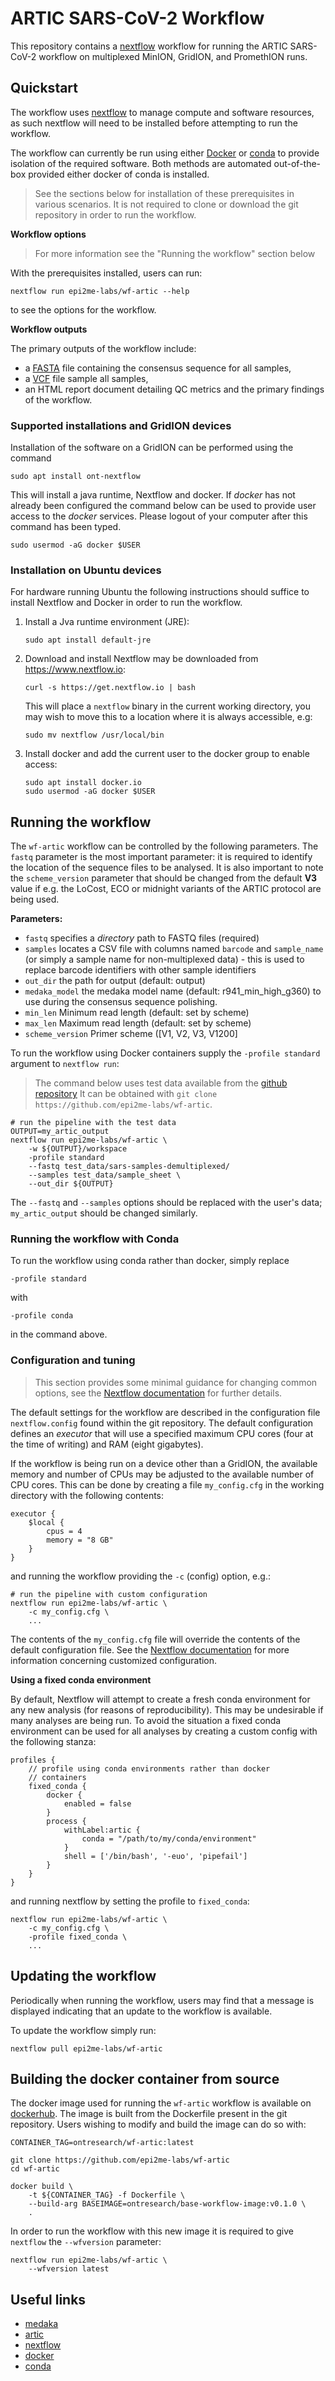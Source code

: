 # ARTIC SARS-CoV-2 Workflow

This repository contains a [nextflow](https://www.nextflow.io/) workflow for
running the ARTIC SARS-CoV-2 workflow on multiplexed MinION, GridION, and
PromethION runs.

## Quickstart

The workflow uses [nextflow](https://www.nextflow.io/) to manage compute and 
software resources, as such nextflow will need to be installed before attempting
to run the workflow.

The workflow can currently be run using either
[Docker](https://www.docker.com/products/docker-desktop) or
[conda](https://docs.conda.io/en/latest/miniconda.html) to provide isolation of
the required software. Both methods are automated out-of-the-box provided
either docker of conda is installed.

> See the sections below for installation of these prerequisites in various scenarios.
> It is not required to clone or download the git repository in order to run the workflow.

**Workflow options**

> For more information see the "Running the workflow" section below

With the prerequisites installed, users can run:

    nextflow run epi2me-labs/wf-artic --help

to see the options for the workflow.

**Workflow outputs**

The primary outputs of the workflow include:

* a [FASTA](https://en.wikipedia.org/wiki/FASTA) file containing the consensus sequence for all samples,
* a [VCF](https://en.wikipedia.org/wiki/Variant_Call_Format) file sample all samples,
* an HTML report document detailing QC metrics and the primary findings of the workflow.

### Supported installations and GridION devices

Installation of the software on a GridION can be performed using the command

`sudo apt install ont-nextflow`

This will install a java runtime, Nextflow and docker. If *docker* has not already been
configured the command below can be used to provide user access to the *docker*
services. Please logout of your computer after this command has been typed.

`sudo usermod -aG docker $USER`

### Installation on Ubuntu devices

For hardware running Ubuntu the following instructions should suffice to install
Nextflow and Docker in order to run the workflow.

1. Install a Jva runtime environment (JRE):

   ```sudo apt install default-jre```

2. Download and install Nextflow may be downloaded from https://www.nextflow.io:

   ```curl -s https://get.nextflow.io | bash```

   This will place a `nextflow` binary in the current working directory, you 
   may wish to move this to a location where it is always accessible, e.g:

   ```sudo mv nextflow /usr/local/bin```

3. Install docker and add the current user to the docker group to enable access:

   ```
   sudo apt install docker.io
   sudo usermod -aG docker $USER
   ```

## Running the workflow

The `wf-artic` workflow can be controlled by the following parameters. The `fastq` parameter
is the most important parameter: it is required to identify the location of the
sequence files to be analysed. It is also important to note the `scheme_version` parameter
that should be changed from the default **V3** value if e.g. the LoCost, ECO or midnight 
variants of the ARTIC protocol are being used.

**Parameters:**

- `fastq` specifies a *directory* path to FASTQ files (required)
- `samples` locates a CSV file with columns named `barcode` and `sample_name`
   (or simply a sample name for non-multiplexed data) - this is used to replace
   barcode identifiers with other sample identifiers
- `out_dir` the path for output (default: output)
- `medaka_model` the medaka model name (default: r941_min_high_g360) to use during
   the consensus sequence polishing.
- `min_len` Minimum read length (default: set by scheme)
- `max_len` Maximum read length (default: set by scheme)
- `scheme_version` Primer scheme ([V1, V2, V3, V1200]

To run the workflow using Docker containers supply the `-profile standard`
argument to `nextflow run`:

> The command below uses test data available from the [github repository](https://github.com/epi2me-labs/wf-artic/tree/master/test_data)
> It can be obtained with `git clone https://github.com/epi2me-labs/wf-artic`.

```
# run the pipeline with the test data
OUTPUT=my_artic_output
nextflow run epi2me-labs/wf-artic \
    -w ${OUTPUT}/workspace
    -profile standard
    --fastq test_data/sars-samples-demultiplexed/
    --samples test_data/sample_sheet \
    --out_dir ${OUTPUT}
```

The `--fastq` and `--samples` options should be replaced with the user's data; `my_artic_output`
should be changed similarly.

### Running the workflow with Conda

To run the workflow using conda rather than docker, simply replace 

    -profile standard 

with

    -profile conda

in the command above.

### Configuration and tuning

> This section provides some minimal guidance for changing common options, see
> the [Nextflow documentation](https://www.nextflow.io/docs/latest/config.html) for further details.

The default settings for the workflow are described in the configuration file `nextflow.config`
found within the git repository. The default configuration defines an *executor* that will 
use a specified maximum CPU cores (four at the time of writing) and RAM (eight gigabytes).

If the workflow is being run on a device other than a GridION, the available memory and
number of CPUs may be adjusted to the available number of CPU cores. This can be done by
creating a file `my_config.cfg` in the working directory with the following contents:

```
executor {
    $local {
        cpus = 4
        memory = "8 GB"
    }
}
```

and running the workflow providing the `-c` (config) option, e.g.:

```
# run the pipeline with custom configuration
nextflow run epi2me-labs/wf-artic \
    -c my_config.cfg \
    ...
```

The contents of the `my_config.cfg` file will override the contents of the default
configuration file. See the [Nextflow documentation](https://www.nextflow.io/docs/latest/config.html)
for more information concerning customized configuration.

**Using a fixed conda environment**

By default, Nextflow will attempt to create a fresh conda environment for any new
analysis (for reasons of reproducibility). This may be undesirable if many analyses
are being run. To avoid the situation a fixed conda environment can be used for all
analyses by creating a custom config with the following stanza:

```
profiles {
    // profile using conda environments rather than docker
    // containers
    fixed_conda {
        docker {
            enabled = false
        }
        process {
            withLabel:artic {
                conda = "/path/to/my/conda/environment"
            }
            shell = ['/bin/bash', '-euo', 'pipefail']
        }
    }
}
```

and running nextflow by setting the profile to `fixed_conda`:

```
nextflow run epi2me-labs/wf-artic \
    -c my_config.cfg \
    -profile fixed_conda \
    ...
```


## Updating the workflow

Periodically when running the workflow, users may find that a message is displayed
indicating that an update to the workflow is available.

To update the workflow simply run:

    nextflow pull epi2me-labs/wf-artic


## Building the docker container from source

The docker image used for running the `wf-artic` workflow is available on
[dockerhub](https://hub.docker.com/repository/docker/ontresearch/wf-artic).
The image is built from the Dockerfile present in the git repository. Users
wishing to modify and build the image can do so with:

```
CONTAINER_TAG=ontresearch/wf-artic:latest

git clone https://github.com/epi2me-labs/wf-artic
cd wf-artic

docker build \
    -t ${CONTAINER_TAG} -f Dockerfile \
    --build-arg BASEIMAGE=ontresearch/base-workflow-image:v0.1.0 \
    .
```

In order to run the workflow with this new image it is required to give
`nextflow` the `--wfversion` parameter:

```
nextflow run epi2me-labs/wf-artic \
    --wfversion latest
```


## Useful links

* [medaka](https://www.github.com/nanoporetech/medaka)
* [artic](https://github.com/artic-network/fieldbioinformatics)
* [nextflow](https://www.nextflow.io/)
* [docker](https://www.docker.com/products/docker-desktop)
* [conda](https://docs.conda.io/en/latest/miniconda.html)
